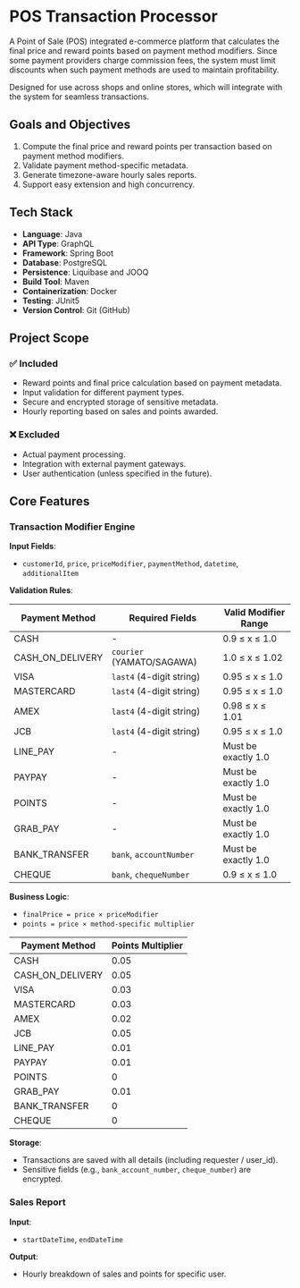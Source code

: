 # POS Transaction Processor

A Point of Sale (POS) integrated e-commerce platform that calculates the final price and reward points based on payment method modifiers. Since some payment providers charge commission fees, the system must limit discounts when such payment methods are used to maintain profitability.

Designed for use across shops and online stores, which will integrate with the system for seamless transactions.

## Goals and Objectives
1. Compute the final price and reward points per transaction based on payment method modifiers.
2. Validate payment method-specific metadata.
3. Generate timezone-aware hourly sales reports.
4. Support easy extension and high concurrency.

## Tech Stack
- **Language**: Java
- **API Type**: GraphQL
- **Framework**: Spring Boot
- **Database**: PostgreSQL
- **Persistence**: Liquibase and JOOQ
- **Build Tool**: Maven
- **Containerization**: Docker
- **Testing**: JUnit5
- **Version Control**: Git (GitHub)

## Project Scope
### ✅ Included

- Reward points and final price calculation based on payment metadata.
- Input validation for different payment types.
- Secure and encrypted storage of sensitive metadata.
- Hourly reporting based on sales and points awarded.

### ❌ Excluded

- Actual payment processing.
- Integration with external payment gateways.
- User authentication (unless specified in the future).


## Core Features

### Transaction Modifier Engine
**Input Fields**:
- `customerId`, `price`, `priceModifier`, `paymentMethod`, `datetime`, `additionalItem`

**Validation Rules**:

| Payment Method       | Required Fields               | Valid Modifier Range       |
|----------------------|-------------------------------|----------------------------|
| CASH                 | -                             | 0.9 ≤ x ≤ 1.0              |
| CASH_ON_DELIVERY     | `courier` (YAMATO/SAGAWA)     | 1.0 ≤ x ≤ 1.02             |
| VISA                 | `last4` (4-digit string)      | 0.95 ≤ x ≤ 1.0             |
| MASTERCARD           | `last4` (4-digit string)      | 0.95 ≤ x ≤ 1.0             |
| AMEX                 | `last4` (4-digit string)      | 0.98 ≤ x ≤ 1.01            |
| JCB                  | `last4` (4-digit string)      | 0.95 ≤ x ≤ 1.0             |
| LINE_PAY             | -                             | Must be exactly 1.0        |
| PAYPAY               | -                             | Must be exactly 1.0        |
| POINTS               | -                             | Must be exactly 1.0        |
| GRAB_PAY             | -                             | Must be exactly 1.0        |
| BANK_TRANSFER        | `bank`, `accountNumber`       | Must be exactly 1.0        |
| CHEQUE               | `bank`, `chequeNumber`        | 0.9 ≤ x ≤ 1.0              |

**Business Logic**:
- `finalPrice = price × priceModifier`
- `points = price × method-specific multiplier`

| Payment Method       | Points Multiplier |
|----------------------|-------------------|
| CASH                 | 0.05              |
| CASH_ON_DELIVERY     | 0.05              |
| VISA                 | 0.03              |
| MASTERCARD           | 0.03              |
| AMEX                 | 0.02              |
| JCB                  | 0.05              |
| LINE_PAY             | 0.01              |
| PAYPAY               | 0.01              |
| POINTS               | 0                 |
| GRAB_PAY             | 0.01              |
| BANK_TRANSFER        | 0                 |
| CHEQUE               | 0                 |

**Storage**:
- Transactions are saved with all details (including requester / user_id).
- Sensitive fields (e.g., `bank_account_number`, `cheque_number`) are encrypted.

### Sales Report
**Input**:
- `startDateTime`, `endDateTime`

**Output**:
- Hourly breakdown of sales and points for specific user.
